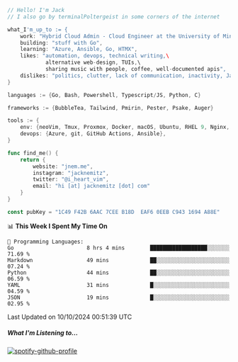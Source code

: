 ```go
// Hello! I'm Jack
// I also go by terminalPoltergeist in some corners of the internet

what_I'm_up_to := {
    work: "Hybrid Cloud Admin - Cloud Engineer at the University of Minnesota",
    building: "stuff with Go",
    learning: "Azure, Ansible, Go, HTMX",
    likes: "automation, devops, technical writing,\
            alternative web-design, TUIs,\
            sharing music with people, coffee, well-documented apis",
    dislikes: "politics, clutter, lack of communication, inactivity, Java",
}

languages := {Go, Bash, Powershell, Typescript/JS, Python, C}

frameworks := {BubbleTea, Tailwind, Pmirin, Pester, Psake, Auger}

tools := {
    env: {neoVim, Tmux, Proxmox, Docker, macOS, Ubuntu, RHEL 9, Nginx, DigitalOcean, Cloudflare},
    devops: {Azure, git, GitHub Actions, Ansible},
}

func find_me() {
    return {
        website: "jnem.me",
        instagram: "jacknemitz",
        twitter: "@i_heart_vim",
        email: "hi [at] jacknemitz [dot] com"
    }
}

const pubKey = "1C49 F42B 6AAC 7CEE B18D  EAF6 0EEB C943 1694 A88E"
```

<!--START_SECTION:waka-->
📊 **This Week I Spent My Time On** 

```text
💬 Programming Languages: 
Go                       8 hrs 4 mins        ██████████████████░░░░░░░   71.69 % 
Markdown                 49 mins             ██░░░░░░░░░░░░░░░░░░░░░░░   07.24 % 
Python                   44 mins             ██░░░░░░░░░░░░░░░░░░░░░░░   06.59 % 
YAML                     31 mins             █░░░░░░░░░░░░░░░░░░░░░░░░   04.59 % 
JSON                     19 mins             █░░░░░░░░░░░░░░░░░░░░░░░░   02.95 % 
```


 Last Updated on 10/10/2024 00:51:39 UTC
<!--END_SECTION:waka-->

##### What I'm Listening to...

[![spotify-github-profile](https://jnem.me/listening-item?maxAge=2592000)](https://jnem.me/listening)
